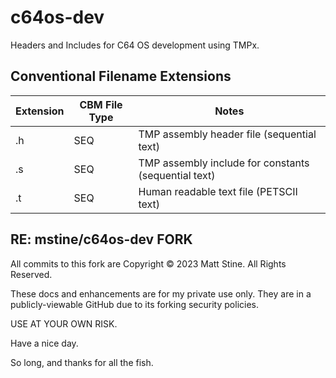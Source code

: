 # c64os-dev

Headers and Includes for C64 OS development using TMPx. 

## Conventional Filename Extensions

| Extension | CBM File Type | Notes                                                |
|-----------|---------------|------------------------------------------------------|
| .h        | SEQ           | TMP assembly header file (sequential text)           |
| .s        | SEQ           | TMP assembly include for constants (sequential text) |
| .t        | SEQ           | Human readable text file (PETSCII text)              |

## RE: mstine/c64os-dev FORK

All commits to this fork are Copyright &copy; 2023 Matt Stine. All Rights Reserved. 

These docs and enhancements are for my private use only. They are in a publicly-viewable GitHub due to its forking security policies.

USE AT YOUR OWN RISK.

Have a nice day.

So long, and thanks for all the fish.